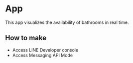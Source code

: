 # App
This app visualizes the availability of bathrooms in real time.

## How to make
- Access LINE Developer console
- Access Messaging API Mode
